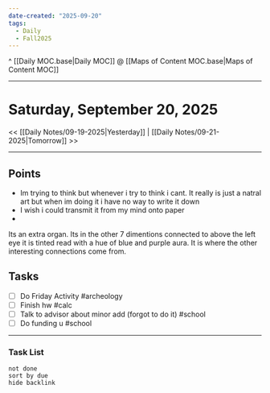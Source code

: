```yaml
---
date-created: "2025-09-20"
tags:
  - Daily
  - Fall2025
---
```

^ [[Daily MOC.base|Daily MOC]]
@ [[Maps of Content MOC.base|Maps of Content MOC]]

---
# Saturday, September 20, 2025
<< [[Daily Notes/09-19-2025|Yesterday]] | [[Daily Notes/09-21-2025|Tomorrow]] >>

---
## Points
- Im trying to think but whenever i try to think i cant. It really is just a natral art but when im doing it i have no way to write it down
- I wish i could transmit it from my mind onto paper
- 

Its an extra organ. Its in the other 7 dimentions connected to above the left eye it is tinted read with a hue of blue and purple aura. It is where the other interesting connections come from. 

## Tasks
- [ ] Do Friday Activity #archeology 
- [ ] Finish hw #calc 
- [ ] Talk to advisor about minor add (forgot to do it) #school
- [ ] Do funding u #school 

---
### Task List
```tasks
not done
sort by due
hide backlink
```
